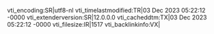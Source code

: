 vti_encoding:SR|utf8-nl
vti_timelastmodified:TR|03 Dec 2023 05:22:12 -0000
vti_extenderversion:SR|12.0.0.0
vti_cacheddtm:TX|03 Dec 2023 05:22:12 -0000
vti_filesize:IR|1517
vti_backlinkinfo:VX|
